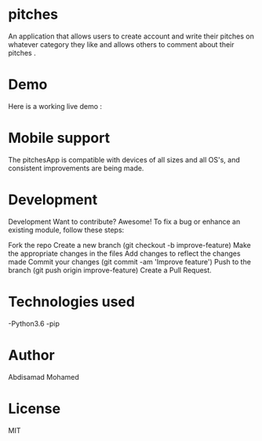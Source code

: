 # pitches
An application that allows users to create account and write their pitches on whatever category they like and allows others to comment about their pitches .

# Demo
Here is a working live demo :

# Mobile support
The pitchesApp is compatible with devices of all sizes and all OS's, and consistent improvements are being made.

 # Development
Development Want to contribute? Awesome! To fix a bug or enhance an existing module, follow these steps:

Fork the repo Create a new branch (git checkout -b improve-feature) Make the appropriate changes in the files Add changes to reflect the changes made Commit your changes (git commit -am 'Improve feature') Push to the branch (git push origin improve-feature) Create a Pull Request.

# Technologies used
-Python3.6 -pip

# Author
Abdisamad Mohamed

# License
MIT 